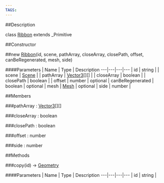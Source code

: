 ```yaml
---
TAGS:
---
```


##Description

class [Ribbon](/classes/2.2-alpha/Ribbon) extends _Primitive



##Constructor

##new [Ribbon](/classes/2.2-alpha/Ribbon)(id, scene, pathArray, closeArray, closePath, offset, canBeRegenerated, mesh, side)



####Parameters
 | Name | Type | Description
---|---|---|---
 | id | string | 
 | scene | [Scene](/classes/2.2-alpha/Scene) | 
 | pathArray | [Vector3](/classes/2.2-alpha/Vector3)[][] | 
 | closeArray | boolean | 
 | closePath | boolean | 
 | offset | number | 
optional | canBeRegenerated | boolean | 
optional | mesh | [Mesh](/classes/2.2-alpha/Mesh) | 
optional | side | number | 

##Members

###pathArray : [Vector3](/classes/2.2-alpha/Vector3)[][]



###closeArray : boolean



###closePath : boolean



###offset : number



###side : number



##Methods

###copy(id) &rarr; [Geometry](/classes/2.2-alpha/Geometry)



####Parameters
 | Name | Type | Description
---|---|---|---
 | id | string | 

